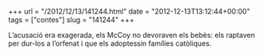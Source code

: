+++
url = "/2012/12/13/141244.html"
date = "2012-12-13T13:12:44+00:00"
tags = ["contes"]
slug = "141244"
+++

L’acusació era exagerada, els McCoy no devoraven els bebès: els raptaven per dur-los a l’orfenat i que els adoptessin famílies catòliques.
